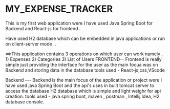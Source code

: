 # MY_EXPENSE_TRACKER
This is my first web application were I have used Java Spring Boot for Backend and React-js for frontend .

Have used H2 database which can be embedded in java applications or run on client-server mode ..

==>This application contains 3 operations on which user can work namely ,
              1) Expenses 
              2) Categories 
              3) List of Users
FRONTEND--
          Frontend is really simple just providing the interface for the user as the main focua was on Backend and storing data in the database
          tools used - React-js,css,VScode
          
Backend ---
           Backend is the main focus of the application or project were I have used java Spring Boot and the api's uses in built tomcat server
           to access the database H2 database which is simple and light weighr for api creation.
           tools used - java spring boot, maven , postman , Intellij Idea, H2 database console.
